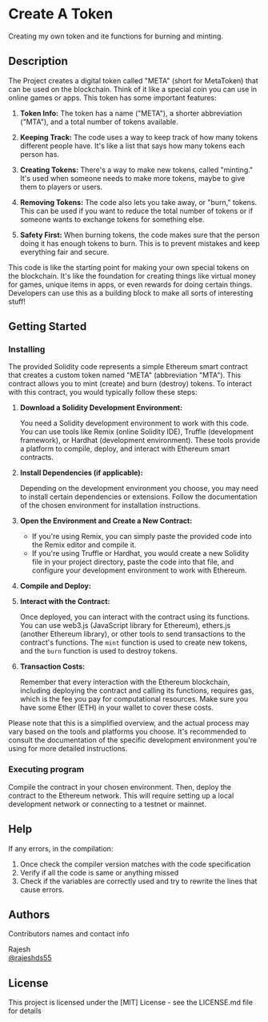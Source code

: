 # Create A Token

Creating my own token and ite functions for burning and minting.

## Description

The Project creates a digital token called "META" (short for MetaToken) that can be used on the blockchain. Think of it like a special coin you can use in online games or apps. This token has some important features:

1. **Token Info:** The token has a name ("META"), a shorter abbreviation ("MTA"), and a total number of tokens available.

2. **Keeping Track:** The code uses a way to keep track of how many tokens different people have. It's like a list that says how many tokens each person has.

3. **Creating Tokens:** There's a way to make new tokens, called "minting." It's used when someone needs to make more tokens, maybe to give them to players or users.

4. **Removing Tokens:** The code also lets you take away, or "burn," tokens. This can be used if you want to reduce the total number of tokens or if someone wants to exchange tokens for something else.

5. **Safety First:** When burning tokens, the code makes sure that the person doing it has enough tokens to burn. This is to prevent mistakes and keep everything fair and secure.

This code is like the starting point for making your own special tokens on the blockchain. It's like the foundation for creating things like virtual money for games, unique items in apps, or even rewards for doing certain things. Developers can use this as a building block to make all sorts of interesting stuff!

## Getting Started

### Installing

The provided Solidity code represents a simple Ethereum smart contract that creates a custom token named "META" (abbreviation "MTA"). This contract allows you to mint (create) and burn (destroy) tokens. To interact with this contract, you would typically follow these steps:

1. **Download a Solidity Development Environment:**

   You need a Solidity development environment to work with this code. You can use tools like Remix (online Solidity IDE), Truffle (development framework), or Hardhat (development environment). These tools provide a platform to compile, deploy, and interact with Ethereum smart contracts.

2. **Install Dependencies (if applicable):**

   Depending on the development environment you choose, you may need to install certain dependencies or extensions. Follow the documentation of the chosen environment for installation instructions.

3. **Open the Environment and Create a New Contract:**

   - If you're using Remix, you can simply paste the provided code into the Remix editor and compile it.
   - If you're using Truffle or Hardhat, you would create a new Solidity file in your project directory, paste the code into that file, and configure your development environment to work with Ethereum.

4. **Compile and Deploy:**


5. **Interact with the Contract:**

   Once deployed, you can interact with the contract using its functions. You can use web3.js (JavaScript library for Ethereum), ethers.js (another Ethereum library), or other tools to send transactions to the contract's functions. The `mint` function is used to create new tokens, and the `burn` function is used to destroy tokens.

6. **Transaction Costs:**

   Remember that every interaction with the Ethereum blockchain, including deploying the contract and calling its functions, requires gas, which is the fee you pay for computational resources. Make sure you have some Ether (ETH) in your wallet to cover these costs.

Please note that this is a simplified overview, and the actual process may vary based on the tools and platforms you choose. It's recommended to consult the documentation of the specific development environment you're using for more detailed instructions.

### Executing program

Compile the contract in your chosen environment.
Then, deploy the contract to the Ethereum network. 
This will require setting up a local development network or connecting to a testnet or mainnet.


## Help

If any errors, in the compilation:
1. Once check the compiler version matches with the code specification
2. Verify if all the code is same or anything missed
3. Check if the variables are correctly used and try to rewrite the lines that cause errors.

## Authors

Contributors names and contact info

Rajesh  
[@rajeshds55](https://twitter.com/rajeshds55)


## License

This project is licensed under the [MIT] License - see the LICENSE.md file for details
